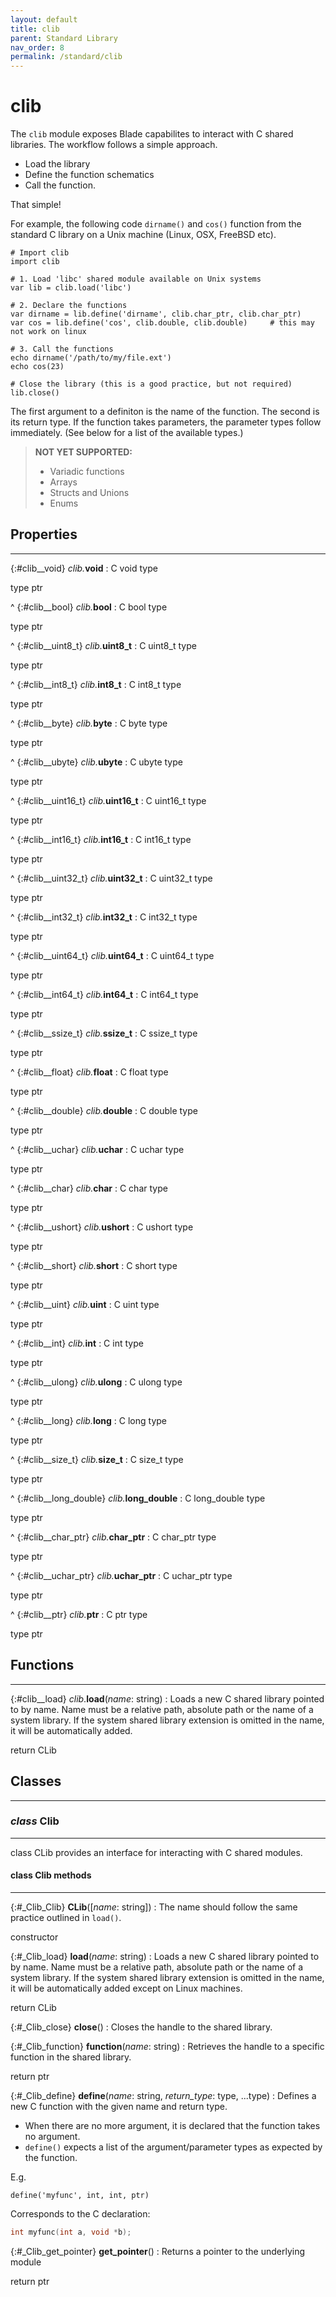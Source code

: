 ```yaml
---
layout: default
title: clib
parent: Standard Library
nav_order: 8
permalink: /standard/clib
---
```


# clib

The `clib` module exposes Blade capabilites to interact with C 
shared libraries. The workflow follows a simple approach.

- Load the library
- Define the function schematics
- Call the function.

That simple!

For example, the following code `dirname()` and `cos()` function from the 
standard C library on a Unix machine (Linux, OSX, FreeBSD etc).

```blade
# Import clib
import clib

# 1. Load 'libc' shared module available on Unix systems
var lib = clib.load('libc')

# 2. Declare the functions
var dirname = lib.define('dirname', clib.char_ptr, clib.char_ptr)
var cos = lib.define('cos', clib.double, clib.double)     # this may not work on linux

# 3. Call the functions
echo dirname('/path/to/my/file.ext')
echo cos(23)

# Close the library (this is a good practice, but not required)
lib.close()
```

The first argument to a definiton is the name of the function. 
The second is its return type. If the function takes parameters, 
the parameter types follow immediately. (See below for a list of the 
available types.)

> **NOT YET SUPPORTED:**
> - Variadic functions
> - Arrays
> - Structs and Unions
> - Enums



<h2>Properties</h2><hr>

{:#clib__void} _clib._**void**
: C void type
   <div class="cite"><span class="hint">type</span> <span>ptr</span></div>



^
{:#clib__bool} _clib._**bool**
: C bool type
   <div class="cite"><span class="hint">type</span> <span>ptr</span></div>



^
{:#clib__uint8_t} _clib._**uint8_t**
: C uint8_t type
   <div class="cite"><span class="hint">type</span> <span>ptr</span></div>



^
{:#clib__int8_t} _clib._**int8_t**
: C int8_t type
   <div class="cite"><span class="hint">type</span> <span>ptr</span></div>



^
{:#clib__byte} _clib._**byte**
: C byte type
   <div class="cite"><span class="hint">type</span> <span>ptr</span></div>



^
{:#clib__ubyte} _clib._**ubyte**
: C ubyte type
   <div class="cite"><span class="hint">type</span> <span>ptr</span></div>



^
{:#clib__uint16_t} _clib._**uint16_t**
: C uint16_t type
   <div class="cite"><span class="hint">type</span> <span>ptr</span></div>



^
{:#clib__int16_t} _clib._**int16_t**
: C int16_t type
   <div class="cite"><span class="hint">type</span> <span>ptr</span></div>



^
{:#clib__uint32_t} _clib._**uint32_t**
: C uint32_t type
   <div class="cite"><span class="hint">type</span> <span>ptr</span></div>



^
{:#clib__int32_t} _clib._**int32_t**
: C int32_t type
   <div class="cite"><span class="hint">type</span> <span>ptr</span></div>



^
{:#clib__uint64_t} _clib._**uint64_t**
: C uint64_t type
   <div class="cite"><span class="hint">type</span> <span>ptr</span></div>



^
{:#clib__int64_t} _clib._**int64_t**
: C int64_t type
   <div class="cite"><span class="hint">type</span> <span>ptr</span></div>



^
{:#clib__ssize_t} _clib._**ssize_t**
: C ssize_t type
   <div class="cite"><span class="hint">type</span> <span>ptr</span></div>



^
{:#clib__float} _clib._**float**
: C float type
   <div class="cite"><span class="hint">type</span> <span>ptr</span></div>



^
{:#clib__double} _clib._**double**
: C double type
   <div class="cite"><span class="hint">type</span> <span>ptr</span></div>



^
{:#clib__uchar} _clib._**uchar**
: C uchar type
   <div class="cite"><span class="hint">type</span> <span>ptr</span></div>



^
{:#clib__char} _clib._**char**
: C char type
   <div class="cite"><span class="hint">type</span> <span>ptr</span></div>



^
{:#clib__ushort} _clib._**ushort**
: C ushort type
   <div class="cite"><span class="hint">type</span> <span>ptr</span></div>



^
{:#clib__short} _clib._**short**
: C short type
   <div class="cite"><span class="hint">type</span> <span>ptr</span></div>



^
{:#clib__uint} _clib._**uint**
: C uint type
   <div class="cite"><span class="hint">type</span> <span>ptr</span></div>



^
{:#clib__int} _clib._**int**
: C int type
   <div class="cite"><span class="hint">type</span> <span>ptr</span></div>



^
{:#clib__ulong} _clib._**ulong**
: C ulong type
   <div class="cite"><span class="hint">type</span> <span>ptr</span></div>



^
{:#clib__long} _clib._**long**
: C long type
   <div class="cite"><span class="hint">type</span> <span>ptr</span></div>



^
{:#clib__size_t} _clib._**size_t**
: C size_t type
   <div class="cite"><span class="hint">type</span> <span>ptr</span></div>



^
{:#clib__long_double} _clib._**long_double**
: C long_double type
   <div class="cite"><span class="hint">type</span> <span>ptr</span></div>



^
{:#clib__char_ptr} _clib._**char_ptr**
: C char_ptr type
   <div class="cite"><span class="hint">type</span> <span>ptr</span></div>



^
{:#clib__uchar_ptr} _clib._**uchar_ptr**
: C uchar_ptr type
   <div class="cite"><span class="hint">type</span> <span>ptr</span></div>



^
{:#clib__ptr} _clib._**ptr**
: C ptr type
   <div class="cite"><span class="hint">type</span> <span>ptr</span></div>





<h2>Functions</h2><hr>

{:#clib__load} _clib_.**load**(_name_: string)
: Loads a new C shared library pointed to by name. Name must be a 
  relative path, absolute path or the name of a system library. 
  If the system shared library extension is omitted in the name, 
  it will be automatically added.
   <div class="cite"><span class="hint">return</span> <span>CLib</span></div>





<h2>Classes</h2><hr>



### _class_ Clib 
---

class CLib provides an interface for interacting with C shared modules.


#### class Clib methods
---

{:#_Clib_Clib} **CLib**([_name_: string])
: The name should follow the same practice outlined in `load()`.
   <div class="cite"><span class="hint">constructor</span> <span></span></div>



{:#_Clib_load} **load**(_name_: string)
: Loads a new C shared library pointed to by name. Name must be a 
  relative path, absolute path or the name of a system library. 
  If the system shared library extension is omitted in the name, 
  it will be automatically added except on Linux machines.
   <div class="cite"><span class="hint">return</span> <span>CLib</span></div>



{:#_Clib_close} **close**()
: Closes the handle to the shared library.


{:#_Clib_function} **function**(_name_: string)
: Retrieves the handle to a specific function in the shared library.
   <div class="cite"><span class="hint">return</span> <span>ptr</span></div>



{:#_Clib_define} **define**(_name_: string, _return_type_: type, ...type)
: Defines a new C function with the given name and return type.
  -  When there are no more argument, it is declared that the function
     takes no argument.
  -  `define()` expects a list of the argument/parameter types as expected
     by the function.
  
  E.g.
  
  ```blade
  define('myfunc', int, int, ptr)
  ```
  
  Corresponds to the C declaration:
  
  ```c
  int myfunc(int a, void *b);
  ```


{:#_Clib_get_pointer} **get_pointer**()
: Returns a pointer to the underlying module
   <div class="cite"><span class="hint">return</span> <span>ptr</span></div>




